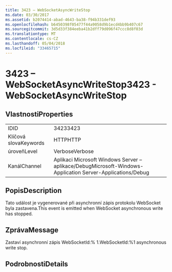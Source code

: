 ```yaml
---
title: 3423 – WebSocketAsyncWriteStop
ms.date: 03/30/2017
ms.assetid: b2074414-abad-4643-ba38-f94b331def93
ms.openlocfilehash: b6450398f05477f44a9058d9b1ecd4bb9b407c67
ms.sourcegitcommit: 3d5d33f384eeba41b2dff79d096f47ccc8d8f03d
ms.translationtype: MT
ms.contentlocale: cs-CZ
ms.lasthandoff: 05/04/2018
ms.locfileid: "33465715"
---
```

# <a name="3423---websocketasyncwritestop"></a><span data-ttu-id="64f42-102">3423 – WebSocketAsyncWriteStop</span><span class="sxs-lookup"><span data-stu-id="64f42-102">3423 - WebSocketAsyncWriteStop</span></span>
## <a name="properties"></a><span data-ttu-id="64f42-103">Vlastnosti</span><span class="sxs-lookup"><span data-stu-id="64f42-103">Properties</span></span>  
  
|||  
|-|-|  
|<span data-ttu-id="64f42-104">ID</span><span class="sxs-lookup"><span data-stu-id="64f42-104">ID</span></span>|<span data-ttu-id="64f42-105">3423</span><span class="sxs-lookup"><span data-stu-id="64f42-105">3423</span></span>|  
|<span data-ttu-id="64f42-106">Klíčová slova</span><span class="sxs-lookup"><span data-stu-id="64f42-106">Keywords</span></span>|<span data-ttu-id="64f42-107">HTTP</span><span class="sxs-lookup"><span data-stu-id="64f42-107">HTTP</span></span>|  
|<span data-ttu-id="64f42-108">úroveň</span><span class="sxs-lookup"><span data-stu-id="64f42-108">Level</span></span>|<span data-ttu-id="64f42-109">Verbose</span><span class="sxs-lookup"><span data-stu-id="64f42-109">Verbose</span></span>|  
|<span data-ttu-id="64f42-110">Kanál</span><span class="sxs-lookup"><span data-stu-id="64f42-110">Channel</span></span>|<span data-ttu-id="64f42-111">Aplikaci Microsoft Windows Server – aplikace/Debug</span><span class="sxs-lookup"><span data-stu-id="64f42-111">Microsoft-Windows-Application Server-Applications/Debug</span></span>|  
  
## <a name="description"></a><span data-ttu-id="64f42-112">Popis</span><span class="sxs-lookup"><span data-stu-id="64f42-112">Description</span></span>  
 <span data-ttu-id="64f42-113">Tato událost je vygenerované při asynchronní zápis protokolu WebSocket byla zastavena.</span><span class="sxs-lookup"><span data-stu-id="64f42-113">This event is emitted when WebSocket asynchronous write has stopped.</span></span>  
  
## <a name="message"></a><span data-ttu-id="64f42-114">Zpráva</span><span class="sxs-lookup"><span data-stu-id="64f42-114">Message</span></span>  
 <span data-ttu-id="64f42-115">Zastaví asynchronní zápis WebSocketId:% 1.</span><span class="sxs-lookup"><span data-stu-id="64f42-115">WebSocketId:%1 asynchronous write stop.</span></span>  
  
## <a name="details"></a><span data-ttu-id="64f42-116">Podrobnosti</span><span class="sxs-lookup"><span data-stu-id="64f42-116">Details</span></span>
